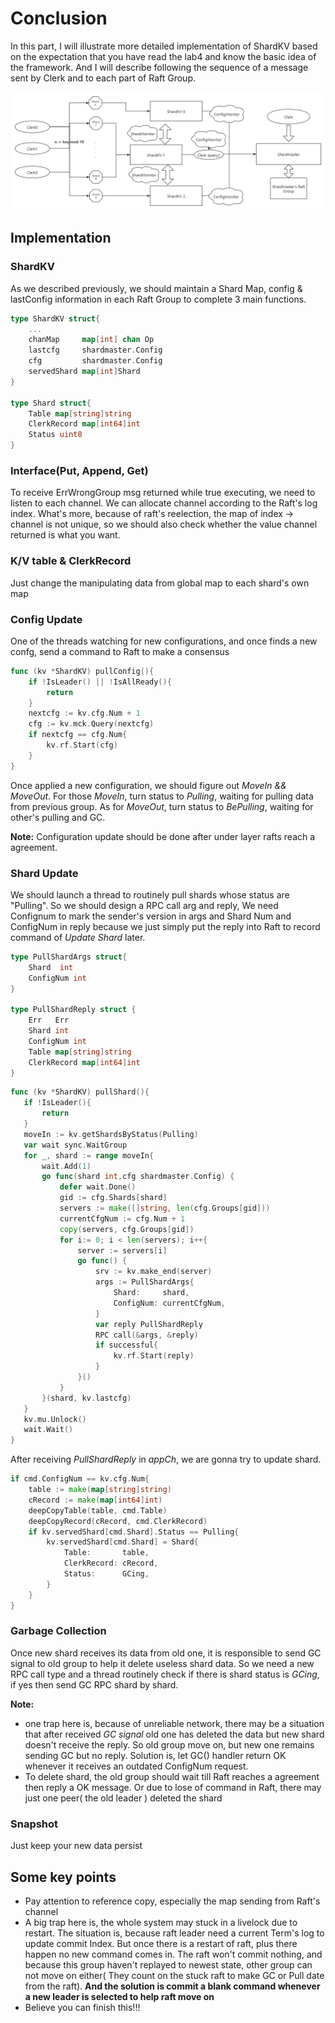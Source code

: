 <h1> Conclusion</h1>

In this part, I will illustrate more detailed implementation of ShardKV based on the expectation that you have read the lab4 and know the basic idea of the framework. And I will describe following the sequence of a message sent by Clerk and to each part of Raft Group.

<img src="..//image//structure3.png" alt="structure3" style="zoom: 150%;" />



<h2> Implementation</h2>

<h3>ShardKV</h3>

As we described previously, we should maintain a Shard Map, config & lastConfig information in each Raft Group to complete 3 main functions.

```go
type ShardKV struct{
    ...
    chanMap     map[int] chan Op
	lastcfg     shardmaster.Config
	cfg         shardmaster.Config
	servedShard map[int]Shard
}

type Shard struct{
    Table map[string]string
	ClerkRecord map[int64]int
	Status uint8
}
```



<h3>Interface(Put, Append, Get) </h3>

To receive ErrWrongGroup msg returned while true executing, we need to listen to each channel. We can allocate channel according to the Raft's log index. What's more, because of raft's reelection, the map of index -> channel is not unique, so we should also check whether the value channel returned is what you want.



<h3> K/V table & ClerkRecord</h3>

Just change the manipulating data from global map to each shard's own map



<h3> Config Update</h3>

One of the threads watching for new configurations, and once finds a new confg, send a command to Raft to make a consensus 

```go
func (kv *ShardKV) pullConfig(){
    if !IsLeader() || !IsAllReady(){
        return
    }
	nextcfg := kv.cfg.Num + 1
	cfg := kv.mck.Query(nextcfg)
	if nextcfg == cfg.Num{
        kv.rf.Start(cfg)
	}
}
```



 Once applied a new configuration, we should figure out *MoveIn && MoveOut*. For those *MoveIn*, turn status to *Pulling*, waiting for pulling data from previous group. As for *MoveOut*, turn status to *BePulling*, waiting for other's pulling and GC.



**Note:** Configuration update should be done after under layer rafts reach a agreement.



<h3> Shard Update</h3>

We should launch a thread to routinely pull shards whose status are "Pulling". So we should design a RPC call arg and reply, We need Confignum to mark the sender's version in args and Shard Num and ConfigNum in reply because we just simply put the reply into Raft to record command of *Update Shard* later.



```go
type PullShardArgs struct{
	Shard  int
	ConfigNum int
}

type PullShardReply struct {
	Err   Err
	Shard int
	ConfigNum int
	Table map[string]string
	ClerkRecord map[int64]int
}
```

 ```go
func (kv *ShardKV) pullShard(){
    if !IsLeader(){
        return
    }
	moveIn := kv.getShardsByStatus(Pulling)
	var wait sync.WaitGroup
	for _, shard := range moveIn{
		wait.Add(1)
		go func(shard int,cfg shardmaster.Config) {
			defer wait.Done()
			gid := cfg.Shards[shard]
			servers := make([]string, len(cfg.Groups[gid]))
			currentCfgNum := cfg.Num + 1
			copy(servers, cfg.Groups[gid])
			for i:= 0; i < len(servers); i++{
				server := servers[i]
				go func() {
					srv := kv.make_end(server)
					args := PullShardArgs{
						Shard:     shard,
						ConfigNum: currentCfgNum,
					}
					var reply PullShardReply
                    RPC call(&args, &reply)
                    if successful{
                        kv.rf.Start(reply)
                    }
				}()
			}
		}(shard, kv.lastcfg)
	}
	kv.mu.Unlock()
	wait.Wait()
}
 ```

After receiving *PullShardReply* in *appCh*, we are gonna try to update shard.

```go
if cmd.ConfigNum == kv.cfg.Num{
    table := make(map[string]string)
    cRecord := make(map[int64]int)
    deepCopyTable(table, cmd.Table)
    deepCopyRecord(cRecord, cmd.ClerkRecord)
    if kv.servedShard[cmd.Shard].Status == Pulling{
        kv.servedShard[cmd.Shard] = Shard{
            Table:       table,
            ClerkRecord: cRecord,
            Status:      GCing,
        }
    }
}
```



<h3> Garbage Collection</h3>

Once new shard receives its data from old one, it is responsible to send GC signal to old group to help it delete useless shard data. So we need a new RPC call type and a thread routinely check if there is shard status is *GCing*, if yes then send GC RPC shard by shard.



**Note:** 

* one trap here is, because of unreliable network, there may be a situation that after received *GC signal* old one has deleted the data but new shard doesn't receive the reply. So old group move on, but new one remains sending GC but no reply.  Solution is, let GC() handler return OK whenever it receives an outdated ConfigNum request.
* To delete shard, the old group should wait till Raft reaches a agreement then reply a OK message. Or due to lose of command in Raft, there may just one peer( the old leader ) deleted the shard



<h3>Snapshot </h3>

Just keep your new data persist



<h2> Some key points </h2>

* Pay attention to reference copy, especially the map sending from Raft's channel
* A big trap here is, the whole system may stuck in a livelock due to restart. The situation is, because raft leader need a current Term's log to update commit Index. But once there is a restart of raft, plus there happen no new command comes in. The raft won't commit nothing, and because this group haven't replayed to newest state, other group can not move on either( They count on the stuck raft to make GC or Pull date from the raft). **And the solution is commit a blank command whenever a new leader is selected to help raft move on**
* Believe you can finish this!!!